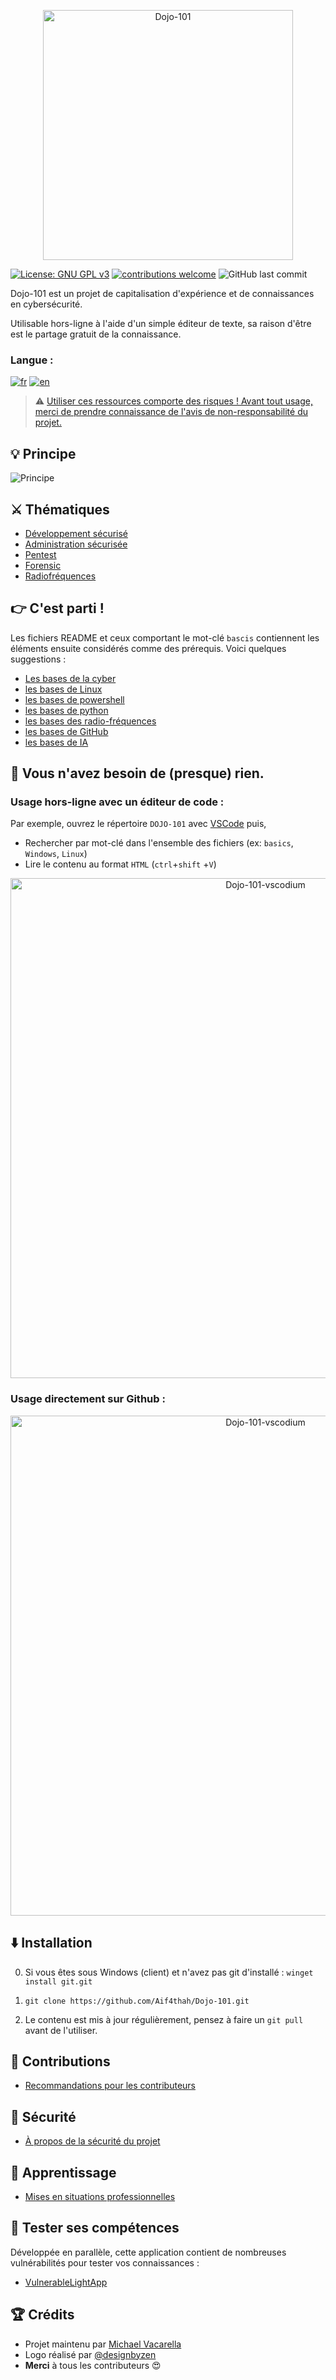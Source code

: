 
<p align="center">
    <img src="./dojo101Dark.png" alt="Dojo-101" style="width: 400px;" />
</p>

[![License: GNU GPL v3](https://img.shields.io/badge/License-GPLv3-blue.svg)](https://www.gnu.org/licenses/gpl-3.0)
[![contributions welcome](https://img.shields.io/badge/contributions-welcome-brightgreen.svg?style=flat)](https://github.com/Aif4thah/Dojo-101/pulls)
![GitHub last commit](https://img.shields.io/github/last-commit/Aif4thah/Dojo-101)

Dojo-101 est un projet de capitalisation d'expérience et de connaissances en cybersécurité.

Utilisable hors-ligne à l'aide d'un simple éditeur de texte, sa raison d'être est le partage gratuit de la connaissance.

### Langue :

[![fr](https://img.shields.io/badge/Français-🇫🇷-blue.svg)](./README-FR.md)
[![en](https://img.shields.io/badge/English-🇬🇧-red.svg)](./README.md)

> ⚠️ [Utiliser ces ressources comporte des risques ! Avant tout usage, merci de prendre connaissance de l'avis de non-responsabilité du projet.](./CODE_OF_CONDUCT.md)


## 💡 Principe

![Principe](./Capitalisation.drawio.png)


## ⚔️ Thématiques

* [Développement sécurisé](https://github.com/Aif4thah/Dojo-101/tree/main/Dojo-101-DevSec)
* [Administration sécurisée](https://github.com/Aif4thah/Dojo-101/tree/main/Dojo-101-SecOps)
* [Pentest](https://github.com/Aif4thah/Dojo-101/tree/main/Dojo-101-Pentest)
* [Forensic](https://github.com/Aif4thah/Dojo-101/tree/main/Dojo-101-Forensic)
* [Radiofréquences](https://github.com/Aif4thah/Dojo-101/tree/main/Dojo-101-RF)


## 👉 C'est parti !

Les fichiers README et ceux comportant le mot-clé `bascis` contiennent les éléments ensuite considérés comme des prérequis. Voici quelques suggestions :

* [Les bases de la cyber](https://github.com/Aif4thah/Dojo-101/blob/main/Dojo-101-SecOps/README.md)
* [les bases de Linux](https://github.com/Aif4thah/Dojo-101/blob/main/Dojo-101-SecOps/Linux-Basics.md)
* [les bases de powershell](https://github.com/Aif4thah/Dojo-101/blob/main/Dojo-101-SecOps/Powershell-basics.md)
* [les bases de python](https://github.com/Aif4thah/Dojo-101/blob/main/Dojo-101-DevSec/Python-basics.md)
* [les bases des radio-fréquences](https://github.com/Aif4thah/Dojo-101/blob/main/Dojo-101-RF/README.md)
* [les bases de GitHub](https://github.com/Aif4thah/Dojo-101/blob/main/Dojo-101-DevSec/Github-basics.md)
* [les bases de IA](https://github.com/Aif4thah/Dojo-101/blob/main/Dojo-101-DevSec/IA-ML-basics.md)



## 📒 Vous n'avez besoin de (presque) rien.

### Usage hors-ligne avec un éditeur de code :

Par exemple, ouvrez le répertoire `DOJO-101` avec [VSCode](https://code.visualstudio.com/) puis,

* Rechercher par mot-clé dans l'ensemble des fichiers (ex: `basics`, `Windows`, `Linux`)
* Lire le contenu au format `HTML` (`ctrl`+`shift` +`V`)

<p align="center">
    <img src="./VSCode-demo.gif" alt="Dojo-101-vscodium" style="width: 800px;" />
</p>

### Usage directement sur Github :

<p align="center">
    <img src="./GH-Search-demo.gif" alt="Dojo-101-vscodium" style="width: 800px;" />
</p>


## ⬇️ Installation

0.  Si vous êtes sous Windows (client) et n'avez pas git d'installé : `winget install git.git`

1. `git clone https://github.com/Aif4thah/Dojo-101.git`

2. Le contenu est mis à jour régulièrement, pensez à faire un `git pull` avant de l'utiliser.


## 🤝 Contributions

* [Recommandations pour les contributeurs](./CONTRIBUTING.md)

## 🚨 Sécurité

* [À propos de la sécurité du projet](./SECURITY.md)

## 🌱 Apprentissage

* [Mises en situations professionnelles](https://github.com/Aif4thah/Dojo-101/tree/main/Dojo-101-Apprentissage)

## 🧪 Tester ses compétences

Développée en parallèle, cette application contient de nombreuses vulnérabilités pour tester vos connaissances :

* [VulnerableLightApp](https://github.com/Aif4thah/VulnerableLightApp)

## 🏆 Crédits

* Projet maintenu par [Michael Vacarella](https://github.com/Aif4thah)
* Logo réalisé par [@designbyzen](https://www.designbyzen.fr/)
* **Merci** à tous les contributeurs 😍
